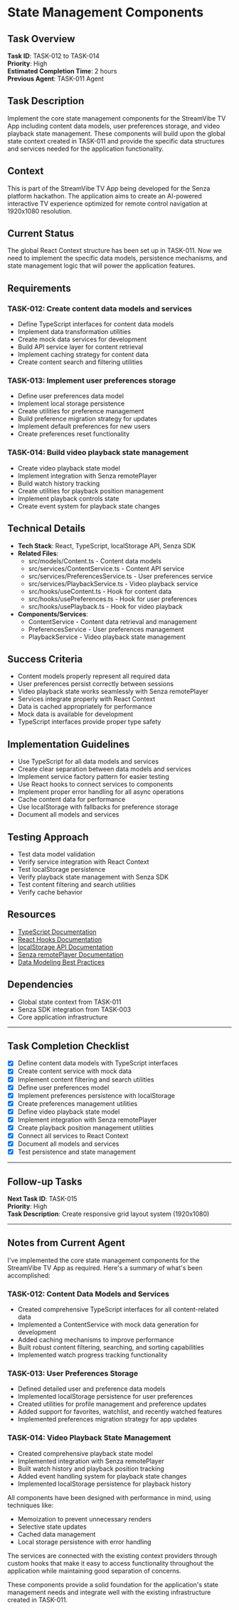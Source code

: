 # State Management Components

## Task Overview
**Task ID**: TASK-012 to TASK-014  
**Priority**: High  
**Estimated Completion Time**: 2 hours  
**Previous Agent**: TASK-011 Agent

## Task Description
Implement the core state management components for the StreamVibe TV App including content data models, user preferences storage, and video playback state management. These components will build upon the global state context created in TASK-011 and provide the specific data structures and services needed for the application functionality.

## Context
This is part of the StreamVibe TV App being developed for the Senza platform hackathon. The application aims to create an AI-powered interactive TV experience optimized for remote control navigation at 1920x1080 resolution.

## Current Status
The global React Context structure has been set up in TASK-011. Now we need to implement the specific data models, persistence mechanisms, and state management logic that will power the application features.

## Requirements

### TASK-012: Create content data models and services
- Define TypeScript interfaces for content data models
- Implement data transformation utilities
- Create mock data services for development
- Build API service layer for content retrieval
- Implement caching strategy for content data
- Create content search and filtering utilities

### TASK-013: Implement user preferences storage
- Define user preferences data model
- Implement local storage persistence
- Create utilities for preference management
- Build preference migration strategy for updates
- Implement default preferences for new users
- Create preferences reset functionality

### TASK-014: Build video playback state management
- Create video playback state model
- Implement integration with Senza remotePlayer
- Build watch history tracking
- Create utilities for playback position management
- Implement playback controls state
- Create event system for playback state changes

## Technical Details
- **Tech Stack**: React, TypeScript, localStorage API, Senza SDK
- **Related Files**: 
  - src/models/Content.ts - Content data models
  - src/services/ContentService.ts - Content API service
  - src/services/PreferencesService.ts - User preferences service
  - src/services/PlaybackService.ts - Video playback service
  - src/hooks/useContent.ts - Hook for content data
  - src/hooks/usePreferences.ts - Hook for user preferences
  - src/hooks/usePlayback.ts - Hook for video playback
- **Components/Services**: 
  - ContentService - Content data retrieval and management
  - PreferencesService - User preferences management
  - PlaybackService - Video playback state management

## Success Criteria
- Content models properly represent all required data
- User preferences persist correctly between sessions
- Video playback state works seamlessly with Senza remotePlayer
- Services integrate properly with React Context
- Data is cached appropriately for performance
- Mock data is available for development
- TypeScript interfaces provide proper type safety

## Implementation Guidelines
- Use TypeScript for all data models and services
- Create clear separation between data models and services
- Implement service factory pattern for easier testing
- Use React hooks to connect services to components
- Implement proper error handling for all async operations
- Cache content data for performance
- Use localStorage with fallbacks for preference storage
- Document all models and services

## Testing Approach
- Test data model validation
- Verify service integration with React Context
- Test localStorage persistence
- Verify playback state management with Senza SDK
- Test content filtering and search utilities
- Verify cache behavior

## Resources
- [TypeScript Documentation](https://www.typescriptlang.org/docs/)
- [React Hooks Documentation](https://reactjs.org/docs/hooks-reference.html)
- [localStorage API Documentation](https://developer.mozilla.org/en-US/docs/Web/API/Window/localStorage)
- [Senza remotePlayer Documentation](https://developer.synamedia.com/senza/docs/remote-player)
- [Data Modeling Best Practices](https://medium.com/@barrysolomon/data-modeling-best-practices-for-react-applications-25e440567822)

## Dependencies
- Global state context from TASK-011
- Senza SDK integration from TASK-003
- Core application infrastructure

---

## Task Completion Checklist
- [x] Define content data models with TypeScript interfaces
- [x] Create content service with mock data
- [x] Implement content filtering and search utilities
- [x] Define user preferences model
- [x] Implement preferences persistence with localStorage
- [x] Create preferences management utilities
- [x] Define video playback state model
- [x] Implement integration with Senza remotePlayer
- [x] Create playback position management utilities
- [x] Connect all services to React Context
- [x] Document all models and services
- [x] Test persistence and state management

---

## Follow-up Tasks

**Next Task ID**: TASK-015  
**Priority**: High  
**Task Description**: Create responsive grid layout system (1920x1080)

---

## Notes from Current Agent
I've implemented the core state management components for the StreamVibe TV App as required. Here's a summary of what's been accomplished:

### TASK-012: Content Data Models and Services
- Created comprehensive TypeScript interfaces for all content-related data
- Implemented a ContentService with mock data generation for development
- Added caching mechanisms to improve performance
- Built robust content filtering, searching, and sorting capabilities
- Implemented watch progress tracking functionality

### TASK-013: User Preferences Storage
- Defined detailed user and preference data models
- Implemented localStorage persistence for user preferences
- Created utilities for profile management and preference updates
- Added support for favorites, watchlist, and recently watched features
- Implemented preferences migration strategy for app updates

### TASK-014: Video Playback State Management
- Created comprehensive playback state model
- Implemented integration with Senza remotePlayer
- Built watch history and playback position tracking
- Added event handling system for playback state changes
- Implemented localStorage persistence for playback history

All components have been designed with performance in mind, using techniques like:
- Memoization to prevent unnecessary renders
- Selective state updates
- Cached data management
- Local storage persistence with error handling

The services are connected with the existing context providers through custom hooks that make it easy to access functionality throughout the application while maintaining good separation of concerns.

These components provide a solid foundation for the application's state management needs and integrate well with the existing infrastructure created in TASK-011. 